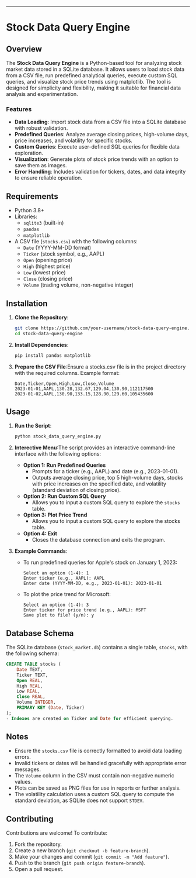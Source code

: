 -----
# Stock Data Query Engine

## Overview
The **Stock Data Query Engine** is a Python-based tool for analyzing stock market data stored in a SQLite database. It allows users to load stock data from a CSV file, run predefined analytical queries, execute custom SQL queries, and visualize stock price trends using matplotlib. The tool is designed for simplicity and flexibility, making it suitable for financial data analysis and experimentation.

### Features
- **Data Loading**: Import stock data from a CSV file into a SQLite database with robust validation.
- **Predefined Queries**: Analyze average closing prices, high-volume days, price increases, and volatility for specific stocks.
- **Custom Queries**: Execute user-defined SQL queries for flexible data exploration.
- **Visualization**: Generate plots of stock price trends with an option to save them as images.
- **Error Handling**: Includes validation for tickers, dates, and data integrity to ensure reliable operation.

## Requirements
- Python 3.8+
- Libraries:
  - `sqlite3` (built-in)
  - `pandas`
  - `matplotlib`
- A CSV file (`stocks.csv`) with the following columns:
  - `Date` (YYYY-MM-DD format)
  - `Ticker` (stock symbol, e.g., AAPL)
  - `Open` (opening price)
  - `High` (highest price)
  - `Low` (lowest price)
  - `Close` (closing price)
  - `Volume` (trading volume, non-negative integer)

## Installation
1. **Clone the Repository**:
   ```bash
   git clone https://github.com/your-username/stock-data-query-engine.git
   cd stock-data-query-engine

2. **Install Dependencies**:
   ```bash
   pip install pandas matplotlib

3. **Prepare the CSV File**:Ensure a stocks.csv file is in the project directory with the required columns. Example format:
   ```csv
   Date,Ticker,Open,High,Low,Close,Volume
   2023-01-01,AAPL,130.28,132.67,129.04,130.90,112117500
   2023-01-02,AAPL,130.90,133.15,128.90,129.60,105435600

 ## Usage
 1. **Run the Script**:
    ```bash
    python stock_data_query_engine.py

 2. **Interective Menu**:The script provides an interactive command-line interface with the following options:
    - **Option 1: Run Predefined Queries**
      - Prompts for a ticker (e.g., AAPL) and date (e.g., 2023-01-01).
      - Outputs average closing price, top 5 high-volume days, stocks with price increases on the specified date, and volatility (standard deviation of closing price).
    - **Option 2: Run Custom SQL Query**
      - Allows you to input a custom SQL query to explore the `stocks` table.
    - **Option 3: Plot Price Trend**
      - Allows you to input a custom SQL query to explore the stocks table.
    - **Option 4: Exit**
      - Closes the database connection and exits the program.

3. **Example Commands**:
   - To run predefined queries for Apple's stock on January 1, 2023:
     ```plain
     Select an option (1-4): 1
     Enter ticker (e.g., AAPL): AAPL
     Enter date (YYYY-MM-DD, e.g., 2023-01-01): 2023-01-01

   - To plot the price trend for Microsoft:
     ```plain
     Select an option (1-4): 3
     Enter ticker for price trend (e.g., AAPL): MSFT
     Save plot to file? (y/n): y

## Database Schema
The SQLite database (`stock_market.db`) contains a single table, `stocks`, with the following schema:
```sql
CREATE TABLE stocks (
    Date TEXT,
    Ticker TEXT,
    Open REAL,
    High REAL,
    Low REAL,
    Close REAL,
    Volume INTEGER,
    PRIMARY KEY (Date, Ticker)
);
- Indexes are created on Ticker and Date for efficient querying.
```

## Notes
  - Ensure the `stocks.csv` file is correctly formatted to avoid data loading errors.
  - Invalid tickers or dates will be handled gracefully with appropriate error messages.
  - The `Volume` column in the CSV must contain non-negative numeric values.
  - Plots can be saved as PNG files for use in reports or further analysis.
  - The volatility calculation uses a custom SQL query to compute the standard deviation, as SQLite does not support `STDEV`.

## Contributing
Contributions are welcome! To contribute:
 1. Fork the repository.
 2. Create a new branch (`git checkout -b feature-branch`).
 3. Make your changes and commit (`git commit -m "Add feature"`).
 4. Push to the branch (`git push origin feature-branch`).
 5. Open a pull request.


    
 
